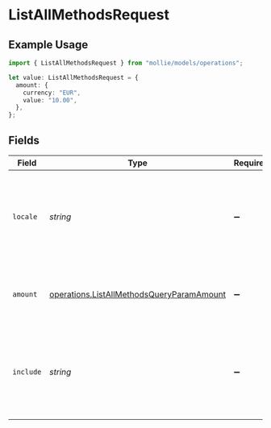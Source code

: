 # ListAllMethodsRequest

## Example Usage

```typescript
import { ListAllMethodsRequest } from "mollie/models/operations";

let value: ListAllMethodsRequest = {
  amount: {
    currency: "EUR",
    value: "10.00",
  },
};
```

## Fields

| Field                                                                                                                                                                                                                                                                                                                                                          | Type                                                                                                                                                                                                                                                                                                                                                           | Required                                                                                                                                                                                                                                                                                                                                                       | Description                                                                                                                                                                                                                                                                                                                                                    |
| -------------------------------------------------------------------------------------------------------------------------------------------------------------------------------------------------------------------------------------------------------------------------------------------------------------------------------------------------------------- | -------------------------------------------------------------------------------------------------------------------------------------------------------------------------------------------------------------------------------------------------------------------------------------------------------------------------------------------------------------- | -------------------------------------------------------------------------------------------------------------------------------------------------------------------------------------------------------------------------------------------------------------------------------------------------------------------------------------------------------------- | -------------------------------------------------------------------------------------------------------------------------------------------------------------------------------------------------------------------------------------------------------------------------------------------------------------------------------------------------------------- |
| `locale`                                                                                                                                                                                                                                                                                                                                                       | *string*                                                                                                                                                                                                                                                                                                                                                       | :heavy_minus_sign:                                                                                                                                                                                                                                                                                                                                             | Passing a locale will sort the payment methods in the preferred order for the country, and translate the payment method names in the corresponding language.<br/><br/>Possible values: `en_US` `en_GB` `nl_NL` `nl_BE` `de_DE` `de_AT` `de_CH` `fr_FR` `fr_BE` `es_ES` `ca_ES` `pt_PT` `it_IT` `nb_NO` `sv_SE` `fi_FI` `da_DK` `is_IS` `hu_HU` `pl_PL` `lv_LV` `lt_LT` |
| `amount`                                                                                                                                                                                                                                                                                                                                                       | [operations.ListAllMethodsQueryParamAmount](../../models/operations/listallmethodsqueryparamamount.md)                                                                                                                                                                                                                                                         | :heavy_minus_sign:                                                                                                                                                                                                                                                                                                                                             | If supplied, only payment methods that support the amount and currency are returned.<br/><br/>Example: `/v2/methods/all?amount[value]=100.00&amount[currency]=USD`                                                                                                                                                                                             |
| `include`                                                                                                                                                                                                                                                                                                                                                      | *string*                                                                                                                                                                                                                                                                                                                                                       | :heavy_minus_sign:                                                                                                                                                                                                                                                                                                                                             | This endpoint allows you to include additional information via the `include` query string parameter.<br/><br/>* `issuers`: Include issuer details such as which iDEAL or gift card issuers are available.<br/>* `pricing`: Include pricing for each payment method.                                                                                            |